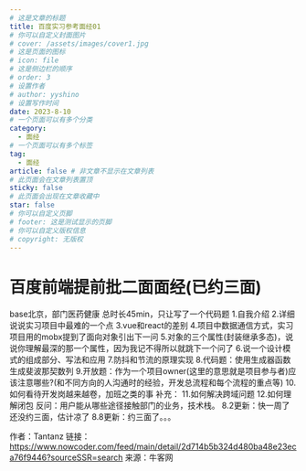 ```yaml
---
# 这是文章的标题
title: 百度实习参考面经01
# 你可以自定义封面图片
# cover: /assets/images/cover1.jpg
# 这是页面的图标
# icon: file
# 这是侧边栏的顺序
# order: 3
# 设置作者
# author: yyshino
# 设置写作时间
date: 2023-8-10
# 一个页面可以有多个分类
category:
  - 面经
# 一个页面可以有多个标签
tag:
  - 面经
article: false # 非文章不显示在文章列表
# 此页面会在文章列表置顶
sticky: false
# 此页面会出现在文章收藏中
star: false
# 你可以自定义页脚
# footer: 这是测试显示的页脚
# 你可以自定义版权信息
# copyright: 无版权
---
```


# 百度前端提前批二面面经(已约三面)

base北京，部门医药健康
总时长45min，只让写了一个代码题
1.自我介绍
2.详细说说实习项目中最难的一个点
3.vue和react的差别
4.项目中数据通信方式，实习项目用的mobx提到了面向对象引出下一问
5.对象的三个属性(封装继承多态)，说说你理解最深的那一个属性，因为我记不得所以就跳下一个问了
6.说一个设计模式的组成部分、写法和应用
7.防抖和节流的原理实现
8.代码题：使用生成器函数生成斐波那契数列
9.开放题：作为一个项目owner(这里的意思就是项目参与者)应该注意哪些?(和不同方向的人沟通时的经验，开发总流程和每个流程的重点等)
10.如何看待开发岗越来越卷，加班之类的事
补充：
11.如何解决跨域问题
12.如何理解闭包
反问：用户能从哪些途径接触部门的业务，技术栈。
8.2更新：快一周了还没约三面，估计凉了
8.8更新：约三面了。。。



作者：Tantanz
链接：https://www.nowcoder.com/feed/main/detail/2d714b5b324d480ba48e23eca76f9446?sourceSSR=search
来源：牛客网